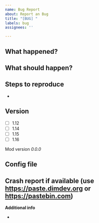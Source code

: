 ```yaml
---
name: Bug Report
about: Report an Bug
title: "[BUG] "
labels: bug
assignees: ''

---
```


**What happened?**
-

**What should happen?**
-

**Steps to reproduce**
- 
- 


**Version**
-
- [ ] 1.12
- [ ] 1.14
- [ ] 1.15
- [ ] 1.16

Mod version _0.0.0_

**Config file**
-


**Crash report if available (use https://paste.dimdev.org or https://pastebin.com)**
-

**Additional info**

-
